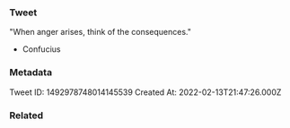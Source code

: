 ### Tweet
"When anger arises, think of the consequences." 

- Confucius

### Metadata
Tweet ID: 1492978748014145539
Created At: 2022-02-13T21:47:26.000Z

### Related

